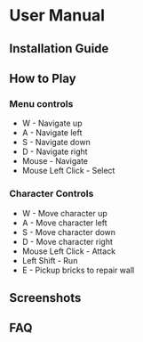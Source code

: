 # User Manual

## Installation Guide

## How to Play
### Menu controls
- W - Navigate up  
- A - Navigate left  
- S - Navigate down  
- D - Navigate right  
- Mouse - Navigate
- Mouse Left Click - Select

### Character Controls
- W - Move character up  
- A - Move character left  
- S - Move character down  
- D - Move character right  
- Mouse Left Click - Attack  
- Left Shift - Run
- E - Pickup bricks to repair wall

## Screenshots

## FAQ
